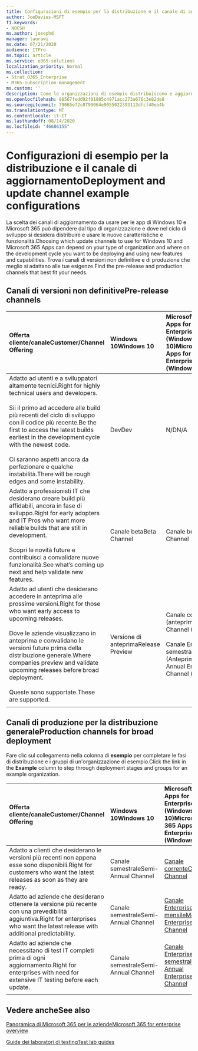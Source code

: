 ```yaml
---
title: Configurazioni di esempio per la distribuzione e il canale di aggiornamento
author: JoeDavies-MSFT
f1.keywords:
- NOCSH
ms.author: josephd
manager: laurawi
ms.date: 07/21/2020
audience: ITPro
ms.topic: article
ms.service: o365-solutions
localization_priority: Normal
ms.collection:
- Strat_O365_Enterprise
- M365-subscription-management
ms.custom: ''
description: Come le organizzazioni di esempio distribuiscono e aggiornano i canali.
ms.openlocfilehash: 88567fedd92f01885c4971acc273a676c3e82de8
ms.sourcegitcommit: 79065e72c0799064e9055022393113dfcf40eb4b
ms.translationtype: MT
ms.contentlocale: it-IT
ms.lasthandoff: 08/14/2020
ms.locfileid: "46686155"
---
```

# <a name="deployment-and-update-channel-example-configurations"></a><span data-ttu-id="b35eb-103">Configurazioni di esempio per la distribuzione e il canale di aggiornamento</span><span class="sxs-lookup"><span data-stu-id="b35eb-103">Deployment and update channel example configurations</span></span>

<span data-ttu-id="b35eb-104">La scelta dei canali di aggiornamento da usare per le app di Windows 10 e Microsoft 365 può dipendere dal tipo di organizzazione e dove nel ciclo di sviluppo si desidera distribuire e usare le nuove caratteristiche e funzionalità.</span><span class="sxs-lookup"><span data-stu-id="b35eb-104">Choosing which update channels to use for Windows 10 and Microsoft 365 Apps can depend on your type of organization and where on the development cycle you want to be deploying and using new features and capabilities.</span></span> <span data-ttu-id="b35eb-105">Trova i canali di versioni non definitive e di produzione che meglio si adattano alle tue esigenze.</span><span class="sxs-lookup"><span data-stu-id="b35eb-105">Find the pre-release and production channels that best fit your needs.</span></span>

## <a name="pre-release-channels"></a><span data-ttu-id="b35eb-106">Canali di versioni non definitive</span><span class="sxs-lookup"><span data-stu-id="b35eb-106">Pre-release channels</span></span>

| <span data-ttu-id="b35eb-107">Offerta cliente/canale</span><span class="sxs-lookup"><span data-stu-id="b35eb-107">Customer/Channel Offering</span></span> | <span data-ttu-id="b35eb-108">Windows 10</span><span class="sxs-lookup"><span data-stu-id="b35eb-108">Windows 10</span></span> | <span data-ttu-id="b35eb-109">Microsoft 365 Apps for Enterprise (Windows 10)</span><span class="sxs-lookup"><span data-stu-id="b35eb-109">Microsoft 365 Apps for Enterprise (Windows 10)</span></span> |
|:-------|:-------|:-----|
| <span data-ttu-id="b35eb-110">Adatto ad utenti e a sviluppatori altamente tecnici.</span><span class="sxs-lookup"><span data-stu-id="b35eb-110">Right for highly technical users and developers.</span></span> <br><br> <span data-ttu-id="b35eb-111">Sii il primo ad accedere alle build più recenti del ciclo di sviluppo con il codice più recente.</span><span class="sxs-lookup"><span data-stu-id="b35eb-111">Be the first to access the latest builds earliest in the development cycle with the newest code.</span></span> <br><br> <span data-ttu-id="b35eb-112">Ci saranno aspetti ancora da perfezionare e qualche instabilità.</span><span class="sxs-lookup"><span data-stu-id="b35eb-112">There will be rough edges and some instability.</span></span> | <span data-ttu-id="b35eb-113">Dev</span><span class="sxs-lookup"><span data-stu-id="b35eb-113">Dev</span></span> | <span data-ttu-id="b35eb-114">N/D</span><span class="sxs-lookup"><span data-stu-id="b35eb-114">N/A</span></span> |
| <span data-ttu-id="b35eb-115">Adatto a professionisti IT che desiderano creare build più affidabili, ancora in fase di sviluppo.</span><span class="sxs-lookup"><span data-stu-id="b35eb-115">Right for early adopters and IT Pros who want more reliable builds that are still in development.</span></span> <br><br> <span data-ttu-id="b35eb-116">Scopri le novità future e contribuisci a convalidare nuove funzionalità.</span><span class="sxs-lookup"><span data-stu-id="b35eb-116">See what’s coming up next and help validate new features.</span></span> | <span data-ttu-id="b35eb-117">Canale beta</span><span class="sxs-lookup"><span data-stu-id="b35eb-117">Beta Channel</span></span> | <span data-ttu-id="b35eb-118">Canale beta</span><span class="sxs-lookup"><span data-stu-id="b35eb-118">Beta Channel</span></span> |
| <span data-ttu-id="b35eb-119">Adatto ad utenti che desiderano accedere in anteprima alle prossime versioni.</span><span class="sxs-lookup"><span data-stu-id="b35eb-119">Right for those who want early access to upcoming releases.</span></span> <br><br> <span data-ttu-id="b35eb-120">Dove le aziende visualizzano in anteprima e convalidano le versioni future prima della distribuzione generale.</span><span class="sxs-lookup"><span data-stu-id="b35eb-120">Where companies preview and validate upcoming releases before broad deployment.</span></span> <br><br> <span data-ttu-id="b35eb-121">Queste sono supportate.</span><span class="sxs-lookup"><span data-stu-id="b35eb-121">These are supported.</span></span> <br>  | <span data-ttu-id="b35eb-122">Versione di anteprima</span><span class="sxs-lookup"><span data-stu-id="b35eb-122">Release Preview</span></span> | <span data-ttu-id="b35eb-123">Canale corrente (anteprima)</span><span class="sxs-lookup"><span data-stu-id="b35eb-123">Current Channel (Preview)</span></span> <br><br> <span data-ttu-id="b35eb-124">Canale Enterprise semestrale (Anteprima)</span><span class="sxs-lookup"><span data-stu-id="b35eb-124">Semi-Annual Enterprise Channel (Preview)</span></span>|
||||

## <a name="production-channels-for-broad-deployment"></a><span data-ttu-id="b35eb-125">Canali di produzione per la distribuzione generale</span><span class="sxs-lookup"><span data-stu-id="b35eb-125">Production channels for broad deployment</span></span>

<span data-ttu-id="b35eb-126">Fare clic sul collegamento nella colonna di **esempio** per completare le fasi di distribuzione e i gruppi di un'organizzazione di esempio.</span><span class="sxs-lookup"><span data-stu-id="b35eb-126">Click the link in the **Example** column to step through deployment stages and groups for an example organization.</span></span>

| <span data-ttu-id="b35eb-127">Offerta cliente/canale</span><span class="sxs-lookup"><span data-stu-id="b35eb-127">Customer/Channel Offering</span></span> | <span data-ttu-id="b35eb-128">Windows 10</span><span class="sxs-lookup"><span data-stu-id="b35eb-128">Windows 10</span></span> | <span data-ttu-id="b35eb-129">Microsoft 365 Apps for Enterprise (Windows 10)</span><span class="sxs-lookup"><span data-stu-id="b35eb-129">Microsoft 365 Apps for Enterprise (Windows 10)</span></span> | <span data-ttu-id="b35eb-130">Esempio</span><span class="sxs-lookup"><span data-stu-id="b35eb-130">Example</span></span> |
|:-------|:-------|:-----|:-------|
| <span data-ttu-id="b35eb-131">Adatto a clienti che desiderano le versioni più recenti non appena esse sono disponibili.</span><span class="sxs-lookup"><span data-stu-id="b35eb-131">Right for customers who want the latest releases as soon as they are ready.</span></span> | <span data-ttu-id="b35eb-132">Canale semestrale</span><span class="sxs-lookup"><span data-stu-id="b35eb-132">Semi-Annual Channel</span></span> | [<span data-ttu-id="b35eb-133">Canale corrente</span><span class="sxs-lookup"><span data-stu-id="b35eb-133">Current Channel</span></span>](https://docs.microsoft.com/deployoffice/overview-update-channels#current-channel-overview) | [<span data-ttu-id="b35eb-134">Versioni più recenti</span><span class="sxs-lookup"><span data-stu-id="b35eb-134">Latest releases</span></span>](deploy-update-channels-examples-rapid-deploy.md) |
| <span data-ttu-id="b35eb-135">Adatto ad aziende che desiderano ottenere la versione più recente con una prevedibilità aggiuntiva.</span><span class="sxs-lookup"><span data-stu-id="b35eb-135">Right for enterprises who want the latest release with additional predictability.</span></span> | <span data-ttu-id="b35eb-136">Canale semestrale</span><span class="sxs-lookup"><span data-stu-id="b35eb-136">Semi-Annual Channel</span></span> | [<span data-ttu-id="b35eb-137">Canale Enterprise mensile</span><span class="sxs-lookup"><span data-stu-id="b35eb-137">Monthly Enterprise Channel</span></span>](https://docs.microsoft.com/deployoffice/overview-update-channels#monthly-enterprise-channel-overview) |  |
| <span data-ttu-id="b35eb-138">Adatto ad aziende che necessitano di test IT completi prima di ogni aggiornamento.</span><span class="sxs-lookup"><span data-stu-id="b35eb-138">Right for enterprises with need for extensive IT testing before each update.</span></span> | <span data-ttu-id="b35eb-139">Canale semestrale</span><span class="sxs-lookup"><span data-stu-id="b35eb-139">Semi-Annual Channel</span></span> | [<span data-ttu-id="b35eb-140">Canale Enterprise semestrale</span><span class="sxs-lookup"><span data-stu-id="b35eb-140">Semi-Annual Enterprise Channel</span></span>](https://docs.microsoft.com/deployoffice/overview-update-channels#semi-annual-enterprise-channel-overview) |  |
|||||


## <a name="see-also"></a><span data-ttu-id="b35eb-141">Vedere anche</span><span class="sxs-lookup"><span data-stu-id="b35eb-141">See also</span></span>

[<span data-ttu-id="b35eb-142">Panoramica di Microsoft 365 per le aziende</span><span class="sxs-lookup"><span data-stu-id="b35eb-142">Microsoft 365 for enterprise overview</span></span>](microsoft-365-overview.md)

[<span data-ttu-id="b35eb-143">Guide dei laboratori di testing</span><span class="sxs-lookup"><span data-stu-id="b35eb-143">Test lab guides</span></span>](m365-enterprise-test-lab-guides.md)
